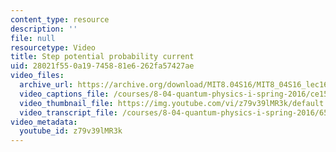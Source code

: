 ```yaml
---
content_type: resource
description: ''
file: null
resourcetype: Video
title: Step potential probability current
uid: 28021f55-0a19-7458-81e6-262fa57427ae
video_files:
  archive_url: https://archive.org/download/MIT8.04S16/MIT8_04S16_lec16_s1_300k.mp4
  video_captions_file: /courses/8-04-quantum-physics-i-spring-2016/ce1579f276e15c25b9b44f23ffd626c3_z79v39lMR3k.vtt
  video_thumbnail_file: https://img.youtube.com/vi/z79v39lMR3k/default.jpg
  video_transcript_file: /courses/8-04-quantum-physics-i-spring-2016/65ba96a00290440d840cfd0a1e414bce_z79v39lMR3k.pdf
video_metadata:
  youtube_id: z79v39lMR3k
---
```

